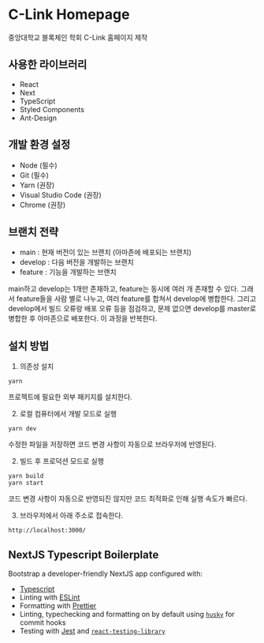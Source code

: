 # C-Link Homepage

중앙대학교 블록체인 학회 C-Link 홈페이지 제작

## 사용한 라이브러리

- React
- Next
- TypeScript
- Styled Components
- Ant-Design

## 개발 환경 설정

- Node (필수)
- Git (필수)
- Yarn (권장)
- Visual Studio Code (권장)
- Chrome (권장)

## 브랜치 전략

- main : 현재 버전이 있는 브랜치 (아마존에 배포되는 브랜치)
- develop : 다음 버전을 개발하는 브랜치
- feature : 기능을 개발하는 브랜치

main하고 develop는 1개만 존재하고, feature는 동시에 여러 개 존재할 수 있다. 그래서 feature들을 사람 별로 나누고, 여러 feature를 합쳐서 develop에 병합한다. 그리고 develop에서 빌드 오류랑 배포 오류 등을 점검하고, 문제 없으면 develop를 master로 병합한 후 아마존으로 배포한다. 이 과정을 반복한다.

## 설치 방법

1. 의존성 설치
```
yarn
```
프로젝트에 필요한 외부 패키지를 설치한다.

2. 로컬 컴퓨터에서 개발 모드로 실행
```
yarn dev
```
수정한 파일을 저장하면 코드 변경 사항이 자동으로 브라우저에 반영된다.

2. 빌드 후 프로덕션 모드로 실행
```
yarn build
yarn start
```
코드 변경 사항이 자동으로 반영되진 않지만 코드 최적화로 인해 실행 속도가 빠르다.

3. 브라우저에서 아래 주소로 접속한다.
```
http://localhost:3000/
```

## NextJS Typescript Boilerplate

Bootstrap a developer-friendly NextJS app configured with:

- [Typescript](https://www.typescriptlang.org/)
- Linting with [ESLint](https://eslint.org/)
- Formatting with [Prettier](https://prettier.io/)
- Linting, typechecking and formatting on by default using [`husky`](https://github.com/typicode/husky) for commit hooks
- Testing with [Jest](https://jestjs.io/) and [`react-testing-library`](https://testing-library.com/docs/react-testing-library/intro)

